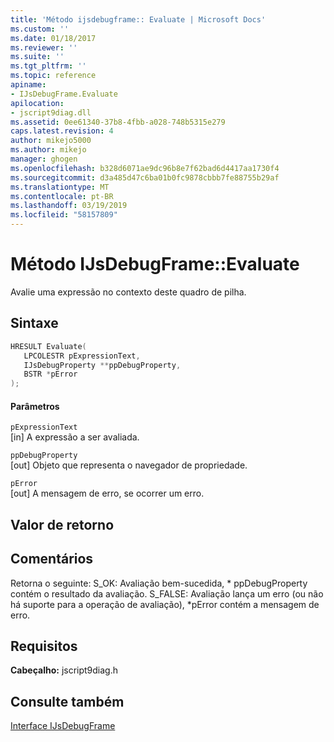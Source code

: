 ```yaml
---
title: 'Método ijsdebugframe:: Evaluate | Microsoft Docs'
ms.custom: ''
ms.date: 01/18/2017
ms.reviewer: ''
ms.suite: ''
ms.tgt_pltfrm: ''
ms.topic: reference
apiname:
- IJsDebugFrame.Evaluate
apilocation:
- jscript9diag.dll
ms.assetid: 0ee61340-37b8-4fbb-a028-748b5315e279
caps.latest.revision: 4
author: mikejo5000
ms.author: mikejo
manager: ghogen
ms.openlocfilehash: b328d6071ae9dc96b8e7f62bad6d4417aa1730f4
ms.sourcegitcommit: d3a485d47c6ba01b0fc9878cbbb7fe88755b29af
ms.translationtype: MT
ms.contentlocale: pt-BR
ms.lasthandoff: 03/19/2019
ms.locfileid: "58157809"
---
```

# <a name="ijsdebugframeevaluate-method"></a>Método IJsDebugFrame::Evaluate
Avalie uma expressão no contexto deste quadro de pilha.  
  
## <a name="syntax"></a>Sintaxe  
  
```cpp
HRESULT Evaluate(  
   LPCOLESTR pExpressionText,  
   IJsDebugProperty **ppDebugProperty,  
   BSTR *pError  
);  
```  
  
#### <a name="parameters"></a>Parâmetros  
 `pExpressionText`  
 [in] A expressão a ser avaliada.  
  
 `ppDebugProperty`  
 [out] Objeto que representa o navegador de propriedade.  
  
 `pError`  
 [out] A mensagem de erro, se ocorrer um erro.  
  
## <a name="return-value"></a>Valor de retorno  
  
## <a name="remarks"></a>Comentários  
 Retorna o seguinte: S_OK: Avaliação bem-sucedida, * ppDebugProperty contém o resultado da avaliação. S_FALSE: Avaliação lança um erro (ou não há suporte para a operação de avaliação), \*pError contém a mensagem de erro.  
  
## <a name="requirements"></a>Requisitos  
 **Cabeçalho:** jscript9diag.h  
  
## <a name="see-also"></a>Consulte também  
 [Interface IJsDebugFrame](../../winscript/reference/ijsdebugframe-interface.md)